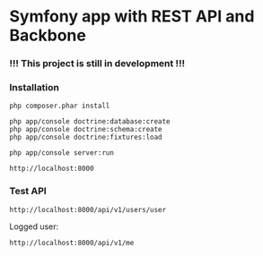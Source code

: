 Symfony app with REST API and Backbone
======================================

### !!! This project is still in development !!!

### Installation

```
php composer.phar install
```

```
php app/console doctrine:database:create
php app/console doctrine:schema:create
php app/console doctrine:fixtures:load
```

```
php app/console server:run
```

```
http://localhost:8000
```

### Test API

```
http://localhost:8000/api/v1/users/user
```

Logged user:

```
http://localhost:8000/api/v1/me
```
